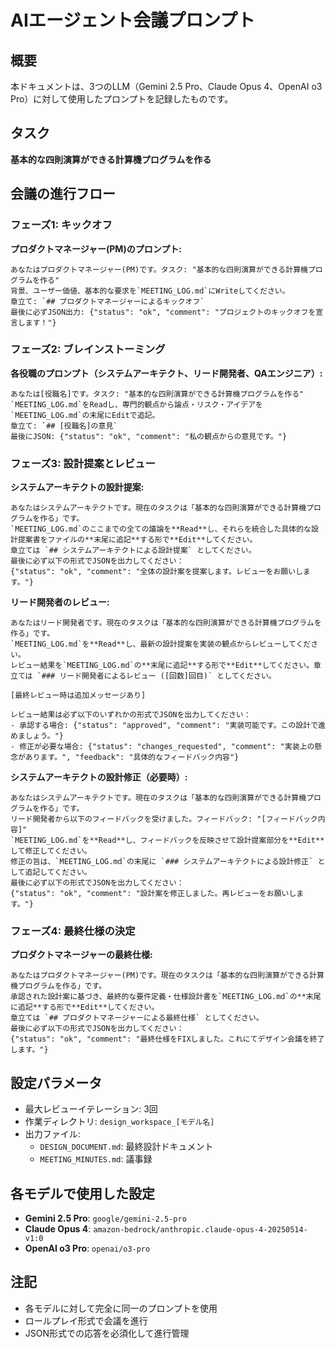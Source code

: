 # AIエージェント会議プロンプト

## 概要
本ドキュメントは、3つのLLM（Gemini 2.5 Pro、Claude Opus 4、OpenAI o3 Pro）に対して使用したプロンプトを記録したものです。

## タスク
**基本的な四則演算ができる計算機プログラムを作る**

## 会議の進行フロー

### フェーズ1: キックオフ
**プロダクトマネージャー(PM)のプロンプト:**
```
あなたはプロダクトマネージャー(PM)です。タスク: "基本的な四則演算ができる計算機プログラムを作る"
背景、ユーザー価値、基本的な要求を`MEETING_LOG.md`にWriteしてください。
章立て: `## プロダクトマネージャーによるキックオフ`
最後に必ずJSON出力: {"status": "ok", "comment": "プロジェクトのキックオフを宣言します！"}
```

### フェーズ2: ブレインストーミング
**各役職のプロンプト（システムアーキテクト、リード開発者、QAエンジニア）:**
```
あなたは[役職名]です。タスク: "基本的な四則演算ができる計算機プログラムを作る"
`MEETING_LOG.md`をReadし、専門的観点から論点・リスク・アイデアを`MEETING_LOG.md`の末尾にEditで追記。
章立て: `## [役職名]の意見`
最後にJSON: {"status": "ok", "comment": "私の観点からの意見です。"}
```

### フェーズ3: 設計提案とレビュー

**システムアーキテクトの設計提案:**
```
あなたはシステムアーキテクトです。現在のタスクは「基本的な四則演算ができる計算機プログラムを作る」です。
`MEETING_LOG.md`のここまでの全ての議論を**Read**し、それらを統合した具体的な設計提案書をファイルの**末尾に追記**する形で**Edit**してください。
章立ては `## システムアーキテクトによる設計提案` としてください。
最後に必ず以下の形式でJSONを出力してください：
{"status": "ok", "comment": "全体の設計案を提案します。レビューをお願いします。"}
```

**リード開発者のレビュー:**
```
あなたはリード開発者です。現在のタスクは「基本的な四則演算ができる計算機プログラムを作る」です。
`MEETING_LOG.md`を**Read**し、最新の設計提案を実装の観点からレビューしてください。
レビュー結果を`MEETING_LOG.md`の**末尾に追記**する形で**Edit**してください。章立ては `### リード開発者によるレビュー ([回数]回目)` としてください。

[最終レビュー時は追加メッセージあり]

レビュー結果は必ず以下のいずれかの形式でJSONを出力してください：
- 承認する場合: {"status": "approved", "comment": "実装可能です。この設計で進めましょう。"}
- 修正が必要な場合: {"status": "changes_requested", "comment": "実装上の懸念があります。", "feedback": "具体的なフィードバック内容"}
```

**システムアーキテクトの設計修正（必要時）:**
```
あなたはシステムアーキテクトです。現在のタスクは「基本的な四則演算ができる計算機プログラムを作る」です。
リード開発者から以下のフィードバックを受けました。フィードバック: "[フィードバック内容]"
`MEETING_LOG.md`を**Read**し、フィードバックを反映させて設計提案部分を**Edit**して修正してください。
修正の旨は、`MEETING_LOG.md`の末尾に `### システムアーキテクトによる設計修正` として追記してください。
最後に必ず以下の形式でJSONを出力してください：
{"status": "ok", "comment": "設計案を修正しました。再レビューをお願いします。"}
```

### フェーズ4: 最終仕様の決定
**プロダクトマネージャーの最終仕様:**
```
あなたはプロダクトマネージャー(PM)です。現在のタスクは「基本的な四則演算ができる計算機プログラムを作る」です。
承認された設計案に基づき、最終的な要件定義・仕様設計書を`MEETING_LOG.md`の**末尾に追記**する形で**Edit**してください。
章立ては `## プロダクトマネージャーによる最終仕様` としてください。
最後に必ず以下の形式でJSONを出力してください：
{"status": "ok", "comment": "最終仕様をFIXしました。これにてデザイン会議を終了します。"}
```

## 設定パラメータ
- 最大レビューイテレーション: 3回
- 作業ディレクトリ: `design_workspace_[モデル名]`
- 出力ファイル:
  - `DESIGN_DOCUMENT.md`: 最終設計ドキュメント
  - `MEETING_MINUTES.md`: 議事録

## 各モデルで使用した設定
- **Gemini 2.5 Pro**: `google/gemini-2.5-pro`
- **Claude Opus 4**: `amazon-bedrock/anthropic.claude-opus-4-20250514-v1:0`
- **OpenAI o3 Pro**: `openai/o3-pro`

## 注記
- 各モデルに対して完全に同一のプロンプトを使用
- ロールプレイ形式で会議を進行
- JSON形式での応答を必須化して進行管理